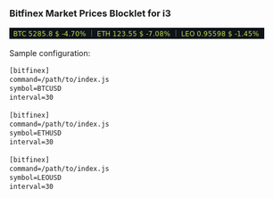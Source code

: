 ### Bitfinex Market Prices Blocklet for i3

![screenshot](/readme_assets/screenshot.png)

Sample configuration:

```
[bitfinex]
command=/path/to/index.js
symbol=BTCUSD
interval=30

[bitfinex]
command=/path/to/index.js
symbol=ETHUSD
interval=30

[bitfinex]
command=/path/to/index.js
symbol=LEOUSD
interval=30
```
